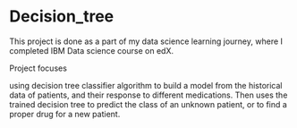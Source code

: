 # Decision_tree
This project is done as a part of my data science learning journey,
where I completed IBM Data science course on edX. 


Project focuses 


using decision tree classifier algorithm to build a model from the historical data of patients, and their response to different medications. Then uses the trained decision tree to predict the class of an unknown patient, or to find a proper drug for a new patient.
